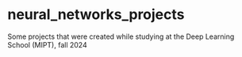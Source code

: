 # neural_networks_projects
Some projects that were created while studying at the Deep Learning School (MIPT), fall 2024
